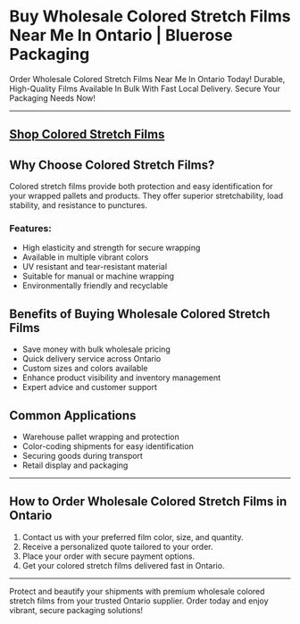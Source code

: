# Buy Wholesale Colored Stretch Films Near Me In Ontario | Bluerose Packaging

Order Wholesale Colored Stretch Films Near Me In Ontario Today! Durable, High-Quality Films Available In Bulk With Fast Local Delivery. Secure Your Packaging Needs Now!

---
[Shop Colored Stretch Films](https://www.bluerosepackaging.com/product/colored-stretch-films/)
---

## Why Choose Colored Stretch Films?

Colored stretch films provide both protection and easy identification for your wrapped pallets and products. They offer superior stretchability, load stability, and resistance to punctures.

### Features:

- High elasticity and strength for secure wrapping  
- Available in multiple vibrant colors  
- UV resistant and tear-resistant material  
- Suitable for manual or machine wrapping  
- Environmentally friendly and recyclable  

## Benefits of Buying Wholesale Colored Stretch Films

- Save money with bulk wholesale pricing  
- Quick delivery service across Ontario  
- Custom sizes and colors available  
- Enhance product visibility and inventory management  
- Expert advice and customer support  

## Common Applications

- Warehouse pallet wrapping and protection  
- Color-coding shipments for easy identification  
- Securing goods during transport  
- Retail display and packaging  

---

## How to Order Wholesale Colored Stretch Films in Ontario

1. Contact us with your preferred film color, size, and quantity.  
2. Receive a personalized quote tailored to your order.  
3. Place your order with secure payment options.  
4. Get your colored stretch films delivered fast in Ontario.  

---

Protect and beautify your shipments with premium wholesale colored stretch films from your trusted Ontario supplier. Order today and enjoy vibrant, secure packaging solutions!

